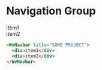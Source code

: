 # Navigation Group

<WvNavbar title="SOME PROJECT">
  <div>item1</div>
  <div>item2</div>
</WvNavbar>

```html
<WvNavbar title="SOME PROJECT">
  <div>item1</div>
  <div>item2</div>
</WvNavbar>
```
